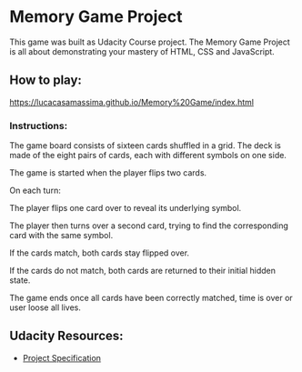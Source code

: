 # Memory Game Project

This game was built as Udacity Course project. The Memory Game Project is all about demonstrating your mastery of HTML, CSS and JavaScript.

## How to play:

https://lucacasamassima.github.io/Memory%20Game/index.html

### Instructions:

The game board consists of sixteen cards shuffled in a grid. The deck is made of the eight pairs of cards, each with different symbols on one side.

The game is started when the player flips two cards.

On each turn:

The player flips one card over to reveal its underlying symbol.

The player then turns over a second card, trying to find the corresponding card with the same symbol.

If the cards match, both cards stay flipped over.

If the cards do not match, both cards are returned to their initial hidden state.

The game ends once all cards have been correctly matched, time is over or user loose all lives.

## Udacity Resources:

* [Project Specification](https://review.udacity.com/#!/rubrics/591/view)
